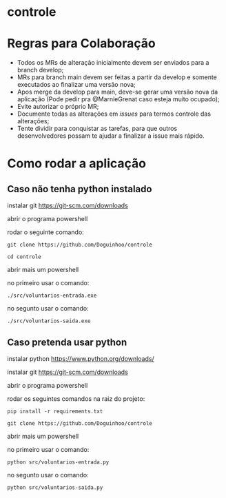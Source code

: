 # controle
# Regras para Colaboração
- Todos os MRs de alteração inicialmente devem ser enviados para a branch develop;
- MRs para branch main devem ser feitas a partir da develop e somente executados ao finalizar uma versão nova;
- Apos merge da develop para main, deve-se gerar uma versão nova da aplicação (Pode pedir pra @MarnieGrenat caso esteja muito ocupado);
- Evite autorizar o próprio MR;
- Documente todas as alterações em *issues* para termos controle das alterações;
- Tente dividir para conquistar as tarefas, para que outros desenvolvedores possam te ajudar a finalizar a issue mais rápido.
  
# Como rodar a aplicação
## Caso não tenha python instalado


instalar git https://git-scm.com/downloads

abrir o programa powershell

rodar o seguinte comando:

```
git clone https://github.com/Doguinhoo/controle

cd controle
```

abrir mais um powershell

no primeiro usar o comando:

```
./src/voluntarios-entrada.exe
```

no segunto usar o comando:

```
./src/voluntarios-saida.exe
```

## Caso pretenda usar python

instalar python https://www.python.org/downloads/

instalar git https://git-scm.com/downloads

abrir o programa powershell

rodar os seguintes comandos na raiz do projeto:

```
pip install -r requirements.txt

git clone https://github.com/Doguinhoo/controle
```
abrir mais um powershell

no primeiro usar o comando:

```
python src/voluntarios-entrada.py
```

no segunto usar o comando:

```
python src/voluntarios-saida.py
```